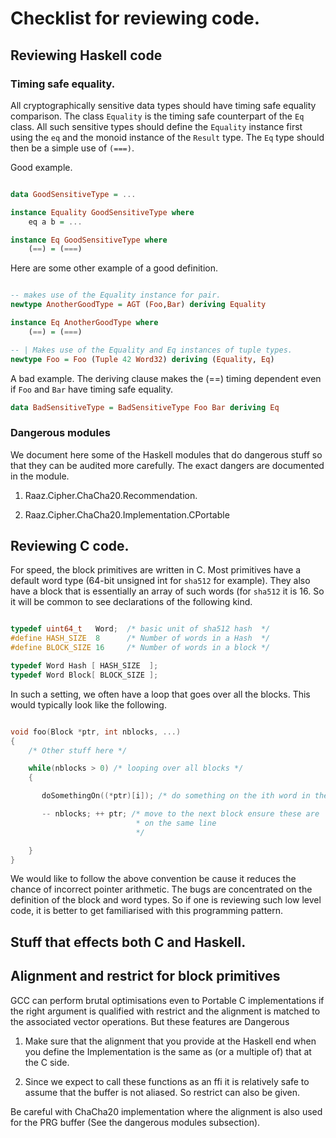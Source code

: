 # Checklist for reviewing code.

## Reviewing Haskell code

### Timing safe equality.

All cryptographically sensitive data types should have timing safe
equality comparison. The class `Equality` is the timing safe
counterpart of the `Eq` class. All such sensitive types should define
the `Equality` instance first using the `eq` and the monoid instance
of the `Result` type. The `Eq` type should then be a simple use of
`(===)`.

Good example.

```haskell

data GoodSensitiveType = ...

instance Equality GoodSensitiveType where
	eq a b = ...

instance Eq GoodSensitiveType where
	(==) = (===)

```

Here are some other example of a good definition.

```haskell

-- makes use of the Equality instance for pair.
newtype AnotherGoodType = AGT (Foo,Bar) deriving Equality

instance Eq AnotherGoodType where
	(==) = (===)

-- | Makes use of the Equality and Eq instances of tuple types.
newtype Foo = Foo (Tuple 42 Word32) deriving (Equality, Eq)


```

A bad example. The deriving clause makes the (==) timing dependent
even if `Foo` and `Bar` have timing safe equality.

```haskell
data BadSensitiveType = BadSensitiveType Foo Bar deriving Eq

```


### Dangerous modules

We document here some of the Haskell modules that do dangerous stuff
so that they can be audited more carefully. The exact dangers are
documented in the module.


1. Raaz.Cipher.ChaCha20.Recommendation.

2. Raaz.Cipher.ChaCha20.Implementation.CPortable


## Reviewing C code.

For speed, the block primitives are written in C. Most primitives have
a default word type (64-bit unsigned int for `sha512` for
example). They also have a block that is essentially an array of such
words (for `sha512` it is 16. So it will be common to see declarations
of the following kind.

```C

typedef uint64_t   Word;  /* basic unit of sha512 hash  */
#define HASH_SIZE  8      /* Number of words in a Hash  */
#define BLOCK_SIZE 16     /* Number of words in a block */

typedef Word Hash [ HASH_SIZE  ];
typedef Word Block[ BLOCK_SIZE ];

```

In such a setting, we often have a loop that goes over all the
blocks. This would typically look like the following.

```C

void foo(Block *ptr, int nblocks, ...)
{
	/* Other stuff here */

	while(nblocks > 0) /* looping over all blocks */
	{

       doSomethingOn((*ptr)[i]); /* do something on the ith word in the current block */

       -- nblocks; ++ ptr; /* move to the next block ensure these are
                            * on the same line
	                        */

	}
}

```

We would like to follow the above convention be cause it reduces the
chance of incorrect pointer arithmetic. The bugs are concentrated on
the definition of the block and word types. So if one is reviewing
such low level code, it is better to get familiarised with this
programming pattern.


## Stuff that effects both C and Haskell.

## Alignment and restrict for block primitives

GCC can perform brutal optimisations even to Portable C
implementations if the right argument is qualified with restrict and
the alignment is matched to the associated vector operations. But these
features are Dangerous

1. Make sure that the alignment that you provide at the Haskell end
   when you define the Implementation is the same as (or a multiple
   of) that at the C side.

2. Since we expect to call these functions as an ffi it is relatively
   safe to assume that the buffer is not aliased. So restrict can also
   be given.

Be careful with ChaCha20 implementation where the alignment is also
used for the PRG buffer (See the dangerous modules subsection).
